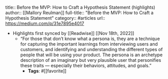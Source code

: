 title:: Before the MVP: How to Craft a Hypothesis Statement (highlights)
author:: [[Mallory Reulman]]
full-title:: "Before the MVP: How to Craft a Hypothesis Statement"
category:: #articles
url:: https://medium.com/p/31e7895e4017

- Highlights first synced by [[Readwise]] [[Nov 18th, 2022]]
	- “For those that don’t know what a persona is, they are a technique for capturing the important learnings from interviewing users and customers, and identifying and understanding the different types of people that will be using your product. The persona is an archetype description of an imaginary but very plausible user that personifies these traits — especially their behaviors, attitudes, and goals.”
		- **Tags**: #[[favorite]]